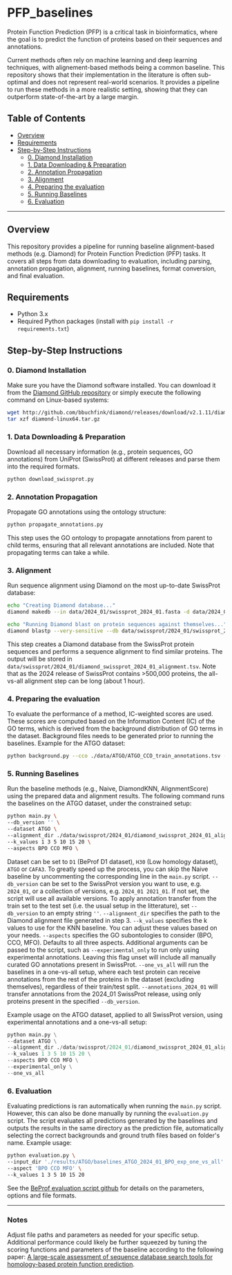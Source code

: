# PFP_baselines

Protein Function Prediction (PFP) is a critical task in bioinformatics, where the goal is to predict the function of proteins based on their sequences and annotations.

Current methods often rely on machine learning and deep learning techniques, with alignement-based methods being a common baseline.
This repository shows that their implementation in the literature is often sub-optimal and does not represent real-world scenarios.
It provides a pipeline to run these methods in a more realistic setting, showing that they can outperform state-of-the-art by a large margin.


## Table of Contents

- [Overview](#overview)
- [Requirements](#requirements)
- [Step-by-Step Instructions](#step-by-step-instructions)
  - [0. Diamond Installation](#0-diamond-installation)
  - [1. Data Downloading & Preparation](#1-data-downloading--preparation)
  - [2. Annotation Propagation](#2-annotation-propagation)
  - [3. Alignment](#3-alignment)
  - [4. Preparing the evaluation](#4-preparing-the-evaluation)
  - [5. Running Baselines](#5-running-baselines)
  - [6. Evaluation](#6-evaluation)
---

## Overview

This repository provides a pipeline for running baseline alignment-based methods (e.g. Diamond) for Protein Function Prediction (PFP) tasks. It covers all steps from data downloading to evaluation, including parsing, annotation propagation, alignment, running baselines, format conversion, and final evaluation.

## Requirements

- Python 3.x
- Required Python packages (install with `pip install -r requirements.txt`)

## Step-by-Step Instructions

### 0. Diamond Installation
Make sure you have the Diamond software installed.
You can download it from the [Diamond GitHub repository](http://github.com/bbuchfink/diamond) or simply execute the following command on Linux-based systems:

```sh
wget http://github.com/bbuchfink/diamond/releases/download/v2.1.11/diamond-linux64.tar.gz
tar xzf diamond-linux64.tar.gz
```

### 1. Data Downloading & Preparation

Download all necessary information (e.g., protein sequences, GO annotations) from UniProt (SwissProt) at different releases and parse them into the required formats.

```sh
python download_swissprot.py
```

### 2. Annotation Propagation
Propagate GO annotations using the ontology structure:

```sh
python propagate_annotations.py
```
This step uses the GO ontology to propagate annotations from parent to child terms, ensuring that all relevant annotations are included.
Note that propagating terms can take a while.

### 3. Alignment
Run sequence alignment using Diamond on the most up-to-date SwissProt database:

```sh
echo "Creating Diamond database..."
diamond makedb --in data/2024_01/swissprot_2024_01.fasta -d data/2024_01/swissprot_2024_01_proteins_set

echo "Running Diamond blast on protein sequences against themselves..."
diamond blastp --very-sensitive --db data/swissprot/2024_01/swissprot_2024_01_proteins_set.dmnd --query data/swissprot/2024_01/swissprot_2024_01.fasta --out data/swissprot/2024_01/diamond_swissprot_2024_01_alignment.tsv -e 0.001
```
This step creates a Diamond database from the SwissProt protein sequences and performs a sequence alignment to find similar proteins. The output will be stored in `data/swissprot/2024_01/diamond_swissprot_2024_01_alignment.tsv`.
Note that as the 2024 release of SwissProt contains >500,000 proteins, the all-vs-all alignment step can be long (about 1 hour).

### 4. Preparing the evaluation
To evaluate the performance of a method, IC-weighted scores are used. These scores are computed based on the Information Content (IC) of the GO terms, which is derived from the background distribution of GO terms in the dataset.
Background files needs to be generated prior to running the baselines.
Example for the ATGO dataset:
```sh
python background.py --cco ./data/ATGO/ATGO_CCO_train_annotations.tsv --bpo ./data/ATGO/ATGO_BPO_train_annotations.tsv --mfo ./data/ATGO/ATGO_MFO_train_annotations.tsv --output ./data/ATGO/background_ATGO.pkl --test_cco ./data/ATGO/ATGO_MFO_test_annotations.tsv --test_bpo ./data/ATGO/ATGO_BPO_test_annotations.tsv --test_mfo ./data/ATGO/ATGO_CCO_test_annotations.tsv
```

### 5. Running Baselines
Run the baseline methods (e.g., Naive, DiamondKNN, AlignmentScore) using the prepared data and alignment results. The following command runs the baselines on the ATGO dataset, under the constrained setup:
```sh
python main.py \
--db_version '' \
--dataset ATGO \
--alignment_dir ./data/swissprot/2024_01/diamond_swissprot_2024_01_alignment.tsv \
--k_values 1 3 5 10 15 20 \
--aspects BPO CCO MFO \

```
Dataset can be set to `D1` (BeProf D1 dataset), `H30` (Low homology dataset), `ATGO` or `CAFA3`.
To greatly speed up the process, you can skip the Naive baseline by uncommenting the corresponding line in the `main.py` script.
`--db_version` can be set to the SwissProt version you want to use, e.g. `2024_01`, or a collection of versions, e.g. `2024_01 2021_01`. If not set, the script will use all available versions.
To apply annotation transfer from the train set to the test set (i.e. the usual setup in the litterature), set `--db_version` to an empty string `''`.
`--alignment_dir` specifies the path to the Diamond alignment file generated in step 3.
`--k_values` specifies the k values to use for the KNN baseline. You can adjust these values based on your needs.
`--aspects` specifies the GO subontologies to consider (BPO, CCO, MFO). Defaults to all three aspects.
Additional arguments can be passed to the script, such as `--experimental_only` to run only using experimental annotations. Leaving this flag unset will include all manually curated GO annotations present in SwissProt.
`--one_vs_all` will run the baselines in a one-vs-all setup, where each test protein can receive annotations from the rest of the proteins in the dataset (excluding themselves), regardless of their train/test split.
`--annotations_2024_01` will transfer annotations from the 2024_01 SwissProt release, using only proteins present in the specified `--db_version`.

Example usage on the ATGO dataset, applied to all SwissProt version, using experimental annotations and a one-vs-all setup:

```python
python main.py \
--dataset ATGO \
--alignment_dir ./data/swissprot/2024_01/diamond_swissprot_2024_01_alignment.tsv \
--k_values 1 3 5 10 15 20 \
--aspects BPO CCO MFO \
--experimental_only \
--one_vs_all
```

### 6. Evaluation
Evaluating predictions is ran automatically when running the `main.py` script.
However, this can also be done manually by running the `evaluation.py` script.
The script evaluates all predictions generated by the baselines and outputs the results in the same directory as the prediction file, automatically selecting the correct backgrounds and ground truth files based on folder's name.
Example usage:
```sh
python evaluation.py \
--input_dir './results/ATGO/baselines_ATGO_2024_01_BPO_exp_one_vs_all' \
--aspect 'BPO CCO MFO' \
--k_values 1 3 5 10 15 20
```

See the  [BeProf evaluation script github](https://github.com/CSUBioGroup/BeProf/tree/main) for details on the parameters, options and file formats.


---

### Notes
Adjust file paths and parameters as needed for your specific setup.
Additional performance could likely be further squeezed by tuning the scoring functions and parameters of the baseline according to the following paper: [A large-scale assessment of sequence database search tools for homology-based protein function prediction](https://doi.org/10.1093/bib/bbae349).